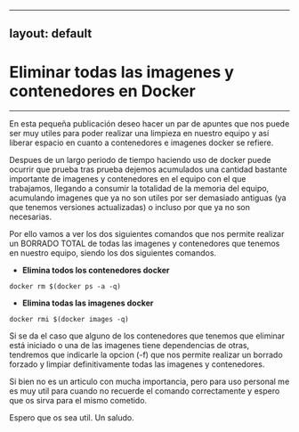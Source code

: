 
---
layout: default
---

# [](#header-1)Eliminar todas las imagenes y contenedores en Docker
***

En esta pequeña publicación deseo hacer un par de apuntes que nos puede ser muy utiles para poder realizar una limpieza en nuestro equipo y así liberar espacio en cuanto a contenedores e imagenes docker se refiere. 

Despues de un largo periodo de tiempo haciendo uso de docker puede ocurrir que prueba tras prueba dejemos acumulados una cantidad bastante importante de imagenes y contenedores en el equipo con el que trabajamos, llegando a consumir la totalidad de la memoria del equipo, acumulando imagenes que ya no son utiles por ser demasiado antiguas (ya que tenemos versiones actualizadas) o incluso por que ya no son necesarias.

Por ello vamos a ver los dos siguientes comandos que nos permite realizar un BORRADO TOTAL de todas las imagenes y contenedores que tenemos en nuestro equipo, siendo los dos siguientes comandos.

- **Elimina todos los contenedores docker**
```
docker rm $(docker ps -a -q)
```

- **Elimina todas las imagenes docker**
```
docker rmi $(docker images -q)
```


Si se da el caso que alguno de los contenedores que tenemos que eliminar está iniciado o una de las imagenes tiene dependencias de otras, tendremos que indicarle la opcion (-f) que nos permite realizar un borrado forzado y limpiar definitivamente todas las imagenes y contenedores.

Si bien no es un articulo con mucha importancia, pero para uso personal me es muy util para cuando no recuerde el comando correctamente y espero que os sirva para el mismo cometido.

Espero que os sea util. Un saludo.